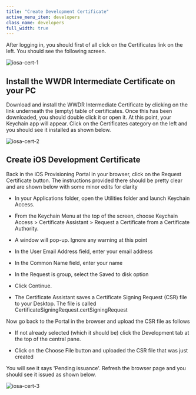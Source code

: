 ```yaml
---
title: "Create Development Certificate"
active_menu_item: developers
class_name: developers
full_width: true
---
```



After logging in, you should first of all click on the Certificates link on the left. You should see the following screen.

![iosa-cert-1](/img/docs/iosa-cert-1.zoom67.png)

## Install the WWDR Intermediate Certificate on your PC

Download and install the WWDR Intermediate Certificate by clicking on the link underneath the (empty) table of certificates. Once this has been downloaded, you should double click it or open it. At this point, your Keychain app will appear. Click on the Certificates category on the left and you should see it installed as shown below.

![iosa-cert-2](/img/docs/iosa-cert-2.zoom70.png)

## Create iOS Development Certificate

Back in the iOS Provisioning Portal in your browser, click on the Request Certificate button. The instructions provided there should be pretty clear and are shown below with some minor edits for clarity

 - In your Applications folder, open the Utilities folder and launch Keychain Access.

 - From the Keychain Menu at the top of the screen, choose Keychain Access \> Certificate Assistant \> Request a Certificate from a Certificate Authority.

 - A window will pop-up. Ignore any warning at this point

 - In the User Email Address field, enter your email address

 - In the Common Name field, enter your name

 - In the Request is group, select the Saved to disk option

 - Click Continue.


 - The Certificate Assistant saves a Certificate Signing Request (CSR) file to your Desktop. The file is called CertificateSigningRequest.certSigningRequest
     

Now go back to the Portal in the browser and upload the CSR file as follows

 - If not already selected (which it should be) click the Development tab at the top of the central pane.

 - Click on the Choose File button and uploaded the CSR file that was just created

You will see it says 'Pending issuance'. Refresh the browser page and you should see it issued as shown below.

![iosa-cert-3](/img/docs/iosa-cert-3.zoom67.png)

